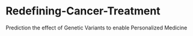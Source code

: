# Redefining-Cancer-Treatment
Prediction the effect of Genetic Variants to enable Personalized Medicine

